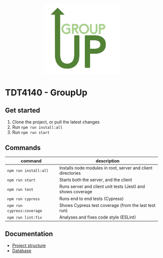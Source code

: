 <div align="center">
    <img src="docs/images/logoGU.png"
        width="250"
        alt="Logo." algin="center"/>
</div>

# TDT4140 - GroupUp

## Get started

1. Clone the project, or pull the latest changes
2. Run `npm run install:all`
3. Run `npm run start`

## Commands

| command                    | description                                                  |
|----------------------------|--------------------------------------------------------------|
| `npm run install:all`      | Installs node modules in root, server and client directories |
| `npm run start`            | Starts both the server, and the client                       |
| `npm run test`             | Runs server and client unit tests (Jest) and shows coverage  |
| `npm run cypress`          | Runs end to end tests (Cypress)                              |
| `npm run cypress:coverage` | Shows Cypress test coverage (from the last test run)         |
| `npm run lint:fix`         | Analyses and fixes code style (ESLint)                       |

## Documentation

- [Project structure](docs/project_structure.md)
- [Database](docs/database.md)
